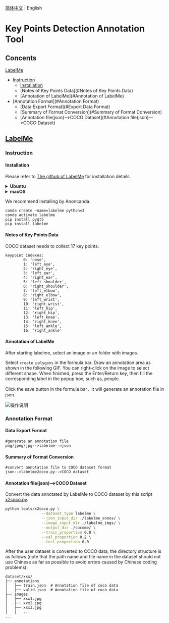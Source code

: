 [简体中文](KeyPointAnnoTools.md) | English

# Key Points Detection Annotation Tool

## Concents

[LabelMe](#LabelMe)

- [Instruction](#Instruction)
  - [Installation](#Installation)
  - [Notes of Key Points Data](#Notes of Key Points Data)
  - [Annotation of LabelMe](#Annotation of LabelMe)
- [Annotation Format](#Annotation Format)
  - [Data Export Format](#Export Data Format)
  - [Summary of Format Conversion](#Summary of Format Conversion)
  - [Annotation file(json)—>COCO Dataset](#Annotation file(json)—>COCO Dataset)



## [LabelMe](https://github.com/wkentaro/labelme)

### Instruction

#### Installation

Please refer to [The github of LabelMe](https://github.com/wkentaro/labelme) for installation details.

<details>
<summary><b> Ubuntu</b></summary>

```
sudo apt-get install labelme

# or
sudo pip3 install labelme

# or install standalone executable from:
# https://github.com/wkentaro/labelme/releases
```

</details>

<details>
<summary><b> macOS</b></summary>

```
brew install pyqt  # maybe pyqt5
pip install labelme

# or
brew install wkentaro/labelme/labelme  # command line interface
# brew install --cask wkentaro/labelme/labelme  # app

# or install standalone executable/app from:
# https://github.com/wkentaro/labelme/releases
```

</details>



We recommend installing by Anoncanda.

```
conda create –name=labelme python=3
conda activate labelme
pip install pyqt5
pip install labelme
```



#### Notes of Key Points Data

COCO dataset needs to collect 17 key points.

```
keypoint indexes:
        0: 'nose',
        1: 'left_eye',
        2: 'right_eye',
        3: 'left_ear',
        4: 'right_ear',
        5: 'left_shoulder',
        6: 'right_shoulder',
        7: 'left_elbow',
        8: 'right_elbow',
        9: 'left_wrist',
        10: 'right_wrist',
        11: 'left_hip',
        12: 'right_hip',
        13: 'left_knee',
        14: 'right_knee',
        15: 'left_ankle',
        16: 'right_ankle'
```





#### Annotation of LabelMe

After starting labelme, select an image or an folder with images.

Select  `create polygons`   in the formula bar. Draw an annotation area as shown in the following  GIF. You can right-click on the image to select different shape. When finished, press the Enter/Return key, then fill the corresponding label in the popup box, such as, people.

Click the save button in the formula bar，it will generate an annotation file in json.

![操作说明](https://user-images.githubusercontent.com/34162360/178250648-29ee781a-676b-419c-83b1-de1e4e490526.gif)



### Annotation Format

#### Data Export Format

```
#generate an annotation file
png/jpeg/jpg-->labelme-->json
```



#### Summary of Format Conversion

```
#convert annotation file to COCO dataset format
json-->labelme2coco.py-->COCO dataset
```





#### Annotation file(json)—>COCO Dataset

Convert the data annotated by LabelMe to COCO dataset by this script [x2coco.py](https://github.com/PaddlePaddle/PaddleDetection/blob/develop/tools/x2coco.py).

```bash
python tools/x2coco.py \
                --dataset_type labelme \
                --json_input_dir ./labelme_annos/ \
                --image_input_dir ./labelme_imgs/ \
                --output_dir ./cocome/ \
                --train_proportion 0.8 \
                --val_proportion 0.2 \
                --test_proportion 0.0
```

After the user dataset is converted to COCO data, the directory structure is as follows (note that the path name and file name in the dataset should not use Chinese as far as possible to avoid errors caused by Chinese coding problems):

```
dataset/xxx/
├── annotations
│   ├── train.json  # Annotation file of coco data
│   ├── valid.json  # Annotation file of coco data
├── images
│   ├── xxx1.jpg
│   ├── xxx2.jpg
│   ├── xxx3.jpg
│   |   ...
...
```

